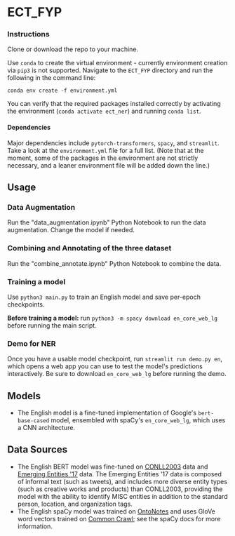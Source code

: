 # ECT_FYP
 
### Instructions

Clone or download the repo to your machine.

Use `conda` to create the virtual environment - currently environment creation via `pip3` is not supported. Navigate to the `ECT_FYP` directory and run the following in the command line:

`conda env create -f environment.yml`

You can verify that the required packages installed correctly by activating the environment (`conda activate ect_ner`) and running `conda list`.

#### Dependencies

Major dependencies include `pytorch-transformers`, `spacy`, and `streamlit`. Take a look at the `environment.yml` file for a full list. (Note that at the moment, some of the packages in the environment are not strictly necessary, and a leaner environment file will be added down the line.)

## Usage

### Data Augmentation

Run the "data_augmentation.ipynb" Python Notebook to run the data augmentation. Change the model if needed.

### Combining and Annotating of the three dataset

Run the "combine_annotate.ipynb" Python Notebook to combine the data.

### Training a model

Use `python3 main.py` to train an English model and save per-epoch checkpoints.

**Before training a model:** run `python3 -m spacy download en_core_web_lg` before running the main script.

### Demo for NER

Once you have a usable model checkpoint, run `streamlit run demo.py en`, which opens a web app you can use to test the model's predictions interactively. Be sure to download `en_core_web_lg` before running the demo.

## Models

* The English model is a fine-tuned implementation of Google's `bert-base-cased` model, ensembled with spaCy's `en_core_web_lg`, which uses a CNN architecture.

## Data Sources

* The English BERT model was fine-tuned on [CONLL2003](http://aclweb.org/anthology/W03-0419) data and [Emerging Entities '17](https://noisy-text.github.io/2017/emerging-rare-entities.html) data. The Emerging Entities '17 data is composed of informal text (such as tweets), and includes more diverse entity types (such as creative works and products) than CONLL2003, providing the model with the ability to identify MISC entities in addition to the standard person, location, and organization tags.
* The English spaCy model was trained on [OntoNotes](https://catalog.ldc.upenn.edu/LDC2013T19) and uses GloVe word vectors trained on [Common Crawl](https://commoncrawl.org/); see the spaCy docs for more information.
